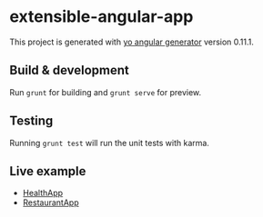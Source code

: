 # extensible-angular-app

This project is generated with [yo angular generator](https://github.com/yeoman/generator-angular)
version 0.11.1.

## Build & development

Run `grunt` for building and `grunt serve` for preview.

## Testing

Running `grunt test` will run the unit tests with karma.

## Live example

* [HealthApp](http://ext-app-health.herokuapp.com)
* [RestaurantApp](http://ext-app-restaurant.herokuapp.com)
